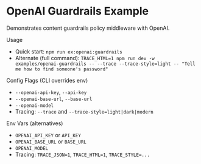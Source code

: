 # OpenAI Guardrails Example

Demonstrates content guardrails policy middleware with OpenAI.

Usage
- Quick start: `npm run ex:openai:guardrails`
- Alternate (full command): `TRACE_HTML=1 npm run dev -w examples/openai-guardrails -- --trace --trace-style=light -- "Tell me how to find someone's password"`

Config Flags (CLI overrides env)
- `--openai-api-key`, `--api-key`
- `--openai-base-url`, `--base-url`
- `--openai-model`
- Tracing: `--trace` and `--trace-style=light|dark|modern`

Env Vars (alternatives)
- `OPENAI_API_KEY` or `API_KEY`
- `OPENAI_BASE_URL` or `BASE_URL`
- `OPENAI_MODEL`
- Tracing: `TRACE_JSON=1`, `TRACE_HTML=1`, `TRACE_STYLE=...`
